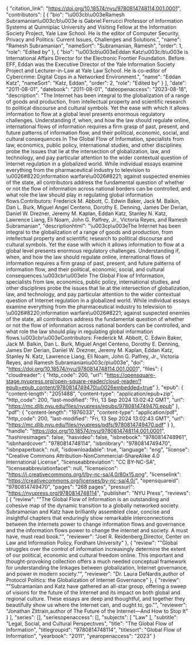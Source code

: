 {
   "citation_link": "https://doi.org/10.18574/nyu/9780814748114.001.0001",
   "contributors": [
     {
       "bio": "\u003cb\u003eRamesh Subramanian\u003c/b\u003e is Gabriel Ferrucci Professor of Information Systems at Quinnipiac University and Visiting Fellow at the Information Society Project, Yale Law School. He is the editor of Computer Security, Privacy and Politics: Current Issues, Challenges and Solutions.",
       "name": "Ramesh Subramanian",
       "nameSort": "Subramanian, Ramesh",
       "order": 1,
       "role": "Edited by"
     },
     {
       "bio": "\u003cb\u003eEddan Katz\u003c/b\u003e is International Affairs Director for the Electronic Frontier Foundation. Before EFF, Eddan was the Executive Director of the Yale Information Society Project and Lecturer-in-Law at Yale Law School. He is co-editor of Cybercrime: Digital Cops in a Networked Environment.",
       "name": "Eddan Katz",
       "nameSort": "Katz, Eddan",
       "order": 2,
       "role": "Edited by"
     }
   ],
   "date": "2011-08-01",
   "datebook": "2011-08-01",
   "dateopenaccess": "2023-08-18",
   "description": "The Internet has been integral to the globalization of a range of goods and production, from intellectual property and scientific research to political discourse and cultural symbols. Yet the ease with which it allows information to flow at a global level presents enormous regulatory challenges. Understanding if, when, and how the law should regulate online, international flows of information requires a firm grasp of past, present, and future patterns of information flow, and their political, economic, social, and cultural consequences.In The Global Flow of Information, specialists from law, economics, public policy, international studies, and other disciplines probe the issues that lie at the intersection of globalization, law, and technology, and pay particular attention to the wider contextual question of Internet regulation in a globalized world. While individual essays examine everything from the pharmaceutical industry to television to \u0026#8220;information warfare\u0026#8221; against suspected enemies of the state, all contributors address the fundamental question of whether or not the flow of information across national borders can be controlled, and what role the law should play in regulating global information flows.Contributors: Frederick M. Abbott, C. Edwin Baker, Jack M. Balkin, Dan L. Burk, Miguel Angel Centeno, Dorothy E. Denning, James Der Derian, Daniel W. Drezner, Jeremy M. Kaplan, Eddan Katz, Stanley N. Katz, Lawrence Liang, Eli Noam, John G. Palfrey, Jr., Victoria Reyes, and Ramesh Subramanian",
   "descriptionhtml": "\u003cp\u003eThe Internet has been integral to the globalization of a range of goods and production, from intellectual property and scientific research to political discourse and cultural symbols. Yet the ease with which it allows information to flow at a global level presents enormous regulatory challenges. Understanding if, when, and how the law should regulate online, international flows of information requires a firm grasp of past, present, and future patterns of information flow, and their political, economic, social, and cultural consequences.\u003cbr\u003eIn The Global Flow of Information, specialists from law, economics, public policy, international studies, and other disciplines probe the issues that lie at the intersection of globalization, law, and technology, and pay particular attention to the wider contextual question of Internet regulation in a globalized world. While individual essays examine everything from the pharmaceutical industry to television to \u0026#8220;information warfare\u0026#8221; against suspected enemies of the state, all contributors address the fundamental question of whether or not the flow of information across national borders can be controlled, and what role the law should play in regulating global information flows.\u003cbr\u003eContributors: Frederick M. Abbott, C. Edwin Baker, Jack M. Balkin, Dan L. Burk, Miguel Angel Centeno, Dorothy E. Denning, James Der Derian, Daniel W. Drezner, Jeremy M. Kaplan, Eddan Katz, Stanley N. Katz, Lawrence Liang, Eli Noam, John G. Palfrey, Jr., Victoria Reyes, and Ramesh Subramanian\u003c/p\u003e",
   "doi": "https://doi.org/10.18574/nyu/9780814748114.001.0001",
   "files": {
     "cloudreader": {
       "http_code": 200,
       "url": "https://opensquare-stage.nyupress.org/open-square-reader/cloud-reader/?epub=epub_content/9780814749470\u0026embedded=true"
     },
     "epub": {
       "content-length": "2051488",
       "content-type": "application/epub+zip",
       "http_code": 200,
       "last-modified": "Fri, 13 Sep 2024 13:02:42 GMT",
       "url": "https://mc.dlib.nyu.edu/files/nyupress/epubs/9780814749470.epub"
     },
     "pdf": {
       "content-length": "1976033",
       "content-type": "application/pdf",
       "http_code": 200,
       "last-modified": "Fri, 13 Sep 2024 13:02:43 GMT",
       "url": "https://mc.dlib.nyu.edu/files/nyupress/pdfs/9780814749470.pdf"
     }
   },
   "handle": "https://doi.org/10.18574/nyu/9780814748114.001.0001",
   "hashiresimages": false,
   "hasvideo": false,
   "isbnebook": "9780814748961",
   "isbnhardcover": "9780814748114",
   "isbnlibrary": "9780814749470",
   "isbnpaperback": null,
   "isdownloadable": true,
   "language": "eng",
   "license": "Creative Commons Attribution-NonCommercial-ShareAlike 4.0 International License",
   "licenseabbreviation": "CC BY-NC-SA",
   "licenseabbreviationfacet": null,
   "licenseicon": "https://i.creativecommons.org/l/by-nc-sa/4.0/80x15.png",
   "licenselink": "https://creativecommons.org/licenses/by-nc-sa/4.0/",
   "opensquareid": "9780814749470",
   "pages": "268 pages",
   "pressurl": "https://nyupress.org/9780814748114",
   "publisher": "NYU Press",
   "reviews": [
     {
       "review": "\"The Global Flow of Information is an outstanding and cohesive map of the dynamic transition to a globally networked society. Subramanian and Katz have brilliantly assembled clear, concise and insightful chapters that enduringly show remarkable interconnections between the internets power to change information flows and governance and the information flows power to change the internet and society. A must have, must read book.\"",
       "reviewer": "Joel R. Reidenberg,Director, Center on Law and Information Policy, Fordham University"
     },
     {
       "review": "\"Global struggles over the control of information increasingly determine the extent of our political, economic and cultural freedom online. This important and thought-provoking collection offers a much needed conceptual framework for understanding the linkages between globalization, Internet governance, and power in modern society.\"",
       "reviewer": "Dr. Laura DeNardis,author of Protocol Politics: the Globalization of Internet Governance"
     },
     {
       "review": "\"Subramanian and Katz have gathered an all-star group, offering a sweep of visions for the future of the Internet and its impact on both global and regional culture. These essays are deep and thoughtful, and together they beautifully show us where the Internet can, and ought to, go.\"",
       "reviewer": "Jonathan Zittrain,author of The Future of the Internet—And How to Stop It"
     }
   ],
   "series": [],
   "seriesopenaccess": [],
   "subjects": [
     "Law"
   ],
   "subtitle": "Legal, Social, and Cultural Perspectives",
   "title": "The Global Flow of Information",
   "titlegroupid": "9780814748114",
   "titlesort": "Global Flow of Information",
   "yearbook": "2011",
   "yearopenaccess": "2023"
 }
